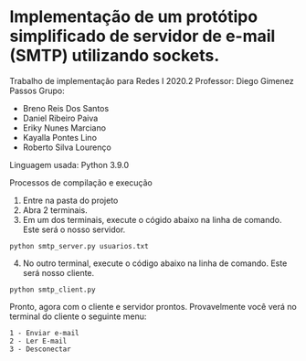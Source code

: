 # Implementação de um protótipo simplificado de servidor de e-mail (SMTP) utilizando sockets. 

Trabalho de implementação para Redes I 2020.2 
Professor: Diego Gimenez Passos
Grupo:
- Breno Reis Dos Santos
- Daniel Ribeiro Paiva
- Eriky Nunes Marciano
- Kayalla Pontes Lino
- Roberto Silva Lourenço

Linguagem usada: Python 3.9.0

Processos de compilação e execução

1) Entre na pasta do projeto
2) Abra 2 terminais.
3) Em um dos terminais, execute o cógido abaixo na linha de comando. Este será o nosso servidor.
```
python smtp_server.py usuarios.txt
```
4) No outro terminal, execute o código abaixo na linha de comando. Este será nosso cliente.
```
python smtp_client.py
```

Pronto, agora com o cliente e servidor prontos. Provavelmente você verá no terminal do cliente o seguinte menu:
```
1 - Enviar e-mail
2 - Ler E-mail
3 - Desconectar
```
